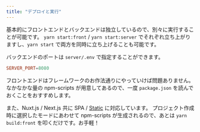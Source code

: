 ```yaml
---
title: "デプロイと実行"
---
```


基本的にフロントエンドとバックエンドは独立しているので、別々に実行することが可能です。
`yarn start:front` / `yarn start:server` でそれぞれ立ち上がりますし、`yarn start` で両方を同時に立ち上げることも可能です。

バックエンドのポートは `server/.env` で指定することができます。

```conf
SERVER_PORT=8080
```

フロントエンドはフレームワークのお作法通りにやっていけば問題ありません。
なかなかな量の npm-scripts が用意してあるので、一度 `package.json` を読んでおくことをおすすめします。

また、Nuxt.js / Next.js 共に SPA / [Static](https://nextjs.org/docs/advanced-features/static-html-export) に対応しています。
プロジェクト作成時に選択したモードにあわせて npm-scripts が生成されるので、あとは `yarn build:front` を叩くだけです。お手軽！
